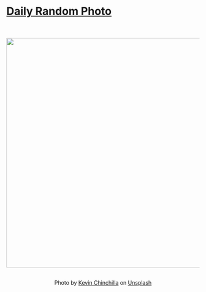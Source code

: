 # [Daily Random Photo](https://www.dailyrandomphoto.com/)

<div align="center">
  <br>
  <br>
  <a href="https://www.dailyrandomphoto.com/p/2021/2021-05-29/"><img src="https://images.unsplash.com/photo-1621268277505-43ab0cf64ecd?crop=entropy&cs=tinysrgb&fit=max&fm=jpg&ixid=Mnw3NzUwOHwwfDF8cmFuZG9tfHx8fHx8fHx8MTYyMjI0ODg0OQ&ixlib=rb-1.2.1&q=80&w=1080" width="600px"></a>
  <br>
  <br>
  <p class="has-text-grey">Photo by <a href="https://unsplash.com/@kevinchinchillam?utm_source=Daily%20Random%20Photo&amp;utm_medium=referral" target="_blank" rel="noopener noreferrer">Kevin Chinchilla</a> on <a href="https://unsplash.com/photos/08Bmicqo6Ig?utm_source=Daily%20Random%20Photo&amp;utm_medium=referral" target="_blank" rel="noopener noreferrer">Unsplash</a></p>
</div>
